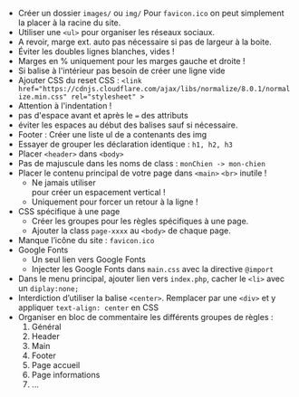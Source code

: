 * Créer un dossier `images/` ou `img/`
  Pour `favicon.ico` on peut simplement la placer à la racine du site.
* Utiliser une `<ul>` pour organiser les réseaux sociaux.
* A revoir, marge ext. auto pas nécessaire si pas de largeur à la boite.
* Éviter les doubles lignes blanches, vides !
* Marges en % uniquement pour les marges gauche et droite !
* Si balise à l'intérieur pas besoin de créer une ligne vide
* Ajouter CSS du reset CSS :
  `<link href="https://cdnjs.cloudflare.com/ajax/libs/normalize/8.0.1/normalize.min.css" rel="stylesheet" >`
* Attention à l'indentation !
* pas d'espace avant et après le `=` des attributs
* éviter les espaces au début des balises sauf si nécessaire.
* Footer : Créer une liste ul de a contenants des img
* Essayer de grouper les déclaration identique : `h1, h2, h3`
* Placer `<header>` dans `<body>`
* Pas de majuscule dans les noms de class : `monChien -> mon-chien`
* Placer le contenu principal de votre page dans `<main>`
  `<br>` inutile !
  * Ne jamais utiliser <br> pour créer un espacement vertical !
  * Uniquement pour forcer un retour à la ligne !
* CSS spécifique à une page
  - Créer les groupes pour les règles spécifiques à une page.
  - Ajouter la class `page-xxxx` au `<body>` de chaque page.
* Manque l’icône du site : `favicon.ico`
* Google Fonts
  - Un seul lien vers Google Fonts
  - Injecter les Google Fonts dans `main.css` avec la directive `@import`
* Dans le menu principal, ajouter lien vers `index.php`, cacher le `<li>` avec un `diplay:none;`
* Interdiction d’utiliser la balise `<center>`. Remplacer par une `<div>` et y appliquer `text-align: center` en CSS
* Organiser en bloc de commentaire les différents groupes de règles :
  1. Général
  2. Header
  3. Main
  4. Footer
  5. Page accueil
  6. Page informations
  7. ...
